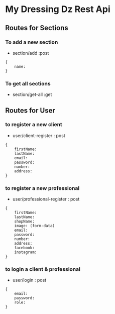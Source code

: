 # My Dressing Dz Rest Api

## Routes for Sections

### To add a new section

- section/add :post

```
{
    name:
}
```

### To get all sections

- section/get-all :get

## Routes for User

### to register a new client

- user/client-register : post

```
{
    firstName:
    lastName:
    email:
    password:
    number:
    address:
}
```

### to register a new professional

- user/professional-register : post

```
{
    firstName:
    lastName:
    shopName:
    image: (form-data)
    email:
    password:
    number:
    address:
    facebook:
    instagram:
}
```

### to login a client & professional

- user/login : post

```
{
    email:
    password:
    role:
}
```
